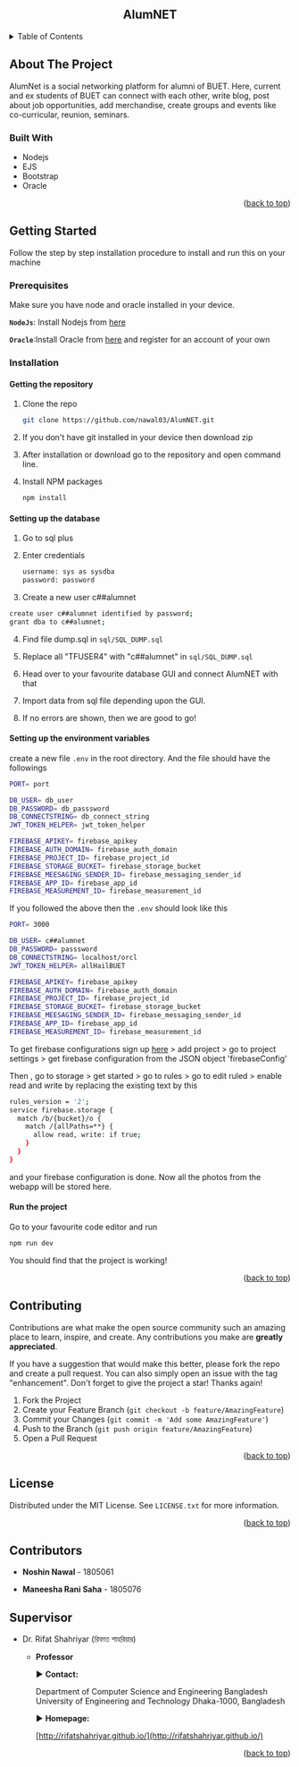 <div align="center">

<h2 align="center">AlumNET</h3>

</div>



<!-- TABLE OF CONTENTS -->
<details>
  <summary>Table of Contents</summary>
  <ol>
    <li>
      <a href="#about-the-project">About The Project</a>
      <ul>
        <li><a href="#built-with">Built With</a></li>
      </ul>
    </li>
    <li>
      <a href="#getting-started">Getting Started</a>
      <ul>
        <li><a href="#prerequisites">Prerequisites</a></li>
        <li><a href="#installation">Installation</a></li>
      </ul>
    </li>
    <li><a href="#usage">Usage</a></li>
    <li><a href="#roadmap">Roadmap</a></li>
    <li><a href="#contributing">Contributing</a></li>
    <li><a href="#license">License</a></li>
    <li><a href="#contact">Contact</a></li>
    <li><a href="#acknowledgments">Acknowledgments</a></li>
  </ol>
</details>



<!-- ABOUT THE PROJECT -->
## About The Project

AlumNet is a social networking platform for alumni of BUET. Here, current and ex students of BUET can connect with each other, write blog, post about job opportunities, add merchandise, 
create groups and events like co-curricular, reunion, seminars.

### Built With

- Nodejs
- EJS
- Bootstrap
- Oracle

<p align="right">(<a href="#top">back to top</a>)</p>



<!-- GETTING STARTED -->
## Getting Started

Follow the step by step installation procedure to install and run this on your machine

### Prerequisites

Make sure you have node and oracle installed in your device.

**`NodeJs`**: Install Nodejs from [here](https://nodejs.org/en/download/)

**`Oracle`**:Install Oracle from [here](http://www.oracle.com/index.html) and register for an account of your own



### Installation

#### Getting the repository

1. Clone the repo
   ```sh
   git clone https://github.com/nawal03/AlumNET.git
   ```

2. If you don't have git installed in your device then download zip

3. After installation or download go to the repository and open command line.

4. Install NPM packages

   ```sh
   npm install
   ```



#### Setting up the database

1. Go to sql plus

2. Enter credentials

   ```sh
   username: sys as sysdba
   password: password
   ```

3.  Create a new user c##alumnet

   ```sh
   create user c##alumnet identified by password;
   grant dba to c##alumnet;
   ```

4. Find file dump.sql in `sql/SQL_DUMP.sql`

5. Replace all "TFUSER4" with "c##alumnet" in `sql/SQL_DUMP.sql`

6. Head over to your favourite database GUI and connect AlumNET with that

7. Import data from sql file depending upon the GUI. 

8. If no errors are shown, then we are good to go!



#### Setting up the environment variables

create a new file `.env` in the root directory. And the file should have the followings

```sh
PORT= port

DB_USER= db_user
DB_PASSWORD= db_passsword
DB_CONNECTSTRING= db_connect_string
JWT_TOKEN_HELPER= jwt_token_helper

FIREBASE_APIKEY= firebase_apikey
FIREBASE_AUTH_DOMAIN= firebase_auth_domain
FIREBASE_PROJECT_ID= firebase_project_id
FIREBASE_STORAGE_BUCKET= firebase_storage_bucket
FIREBASE_MEESAGING_SENDER_ID= firebase_messaging_sender_id
FIREBASE_APP_ID= firebase_app_id
FIREBASE_MEASUREMENT_ID= firebase_measurement_id

```

If you followed the above then the `.env` should look like this

```sh
PORT= 3000

DB_USER= c##alumnet
DB_PASSWORD= passsword
DB_CONNECTSTRING= localhost/orcl
JWT_TOKEN_HELPER= allHailBUET

FIREBASE_APIKEY= firebase_apikey
FIREBASE_AUTH_DOMAIN= firebase_auth_domain
FIREBASE_PROJECT_ID= firebase_project_id
FIREBASE_STORAGE_BUCKET= firebase_storage_bucket
FIREBASE_MEESAGING_SENDER_ID= firebase_messaging_sender_id
FIREBASE_APP_ID= firebase_app_id
FIREBASE_MEASUREMENT_ID= firebase_measurement_id

```
To get firebase configurations sign up [here](https://firebase.google.com/) > add project > go to project settings > get firebase configuration from the JSON object 'firebaseConfig'

Then , go to storage > get started > go to rules > go to edit ruled > enable read and write by replacing the existing text by this

```sh
rules_version = '2';
service firebase.storage {
  match /b/{bucket}/o {
    match /{allPaths=**} {
      allow read, write: if true;
    }
  }
}

```
and your firebase configuration is done. Now all the photos from the webapp will be stored here.

#### Run the project

Go to your favourite code editor and run

```sh
npm run dev
```

You should find that the project is working!

<p align="right">(<a href="#top">back to top</a>)</p>




<!-- CONTRIBUTING -->
## Contributing

Contributions are what make the open source community such an amazing place to learn, inspire, and create. Any contributions you make are **greatly appreciated**.

If you have a suggestion that would make this better, please fork the repo and create a pull request. You can also simply open an issue with the tag "enhancement".
Don't forget to give the project a star! Thanks again!

1. Fork the Project
2. Create your Feature Branch (`git checkout -b feature/AmazingFeature`)
3. Commit your Changes (`git commit -m 'Add some AmazingFeature'`)
4. Push to the Branch (`git push origin feature/AmazingFeature`)
5. Open a Pull Request

<p align="right">(<a href="#top">back to top</a>)</p>



<!-- LICENSE -->
## License

Distributed under the MIT License. See `LICENSE.txt` for more information.

<p align="right">(<a href="#top">back to top</a>)</p>



<!-- CONTACT -->
## Contributors

- **Noshin Nawal** - 1805061

- **Maneesha Rani Saha** - 1805076

  

## Supervisor

- Dr. Rifat Shahriyar (রিফাত শাহরিয়ার)

  - **Professor**

    ▶ **Contact:**

    Department of Computer Science and Engineering
    Bangladesh University of Engineering and Technology
    Dhaka-1000, Bangladesh

    ▶   **Homepage:**

    [http://rifatshahriyar.github.io/](http://rifatshahriyar.github.io/)

<p align="right">(<a href="#top">back to top</a>)</p>
